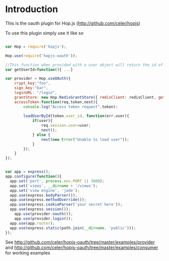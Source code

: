 # Introduction

This is the oauth plugin for Hop.js (http://github.com/celer/hopjs)

To use this plugin simply use it like so

```javascript

var Hop = require('hopjs');

Hop.use(require('hopjs-oauth'));

//This function when provided with a user object will return the id of the user
var getUserId=function(){ ...}

var provider = Hop.useOAuth({ 
	crypt_key:"foo",
	sign_key:"bar",
	loginURL: "/login",	
	grantStore: new Hop.RedisGrantStore({ redisClient: redisClient, getUserId: getUserId }),
	accessToken:function(req,token,next){
		console.log("Access token request",token);
		
		loadUserById(token.user_id, function(err,user){
			if(user){
				req.session.user=user;
				next();
			} else {
				next(new Error("Unable to load user"));
			}
		});
	}
});


var app = express();
app.configure(function(){
  app.set('port', process.env.PORT || 3000);
  app.set('views', __dirname + '/views');
  app.set('view engine', 'jade');
  app.use(express.bodyParser());
  app.use(express.methodOverride());
  app.use(express.cookieParser('your secret here'));
  app.use(express.session());
	app.use(provider.oauth());
	app.use(provider.login());
  app.use(app.router);
  app.use(express.static(path.join(__dirname, 'public')));
});

```

See http://github.com/celer/hopjs-oauth/tree/master/examples/provider and http://github.com/celer/hopjs-oauth/tree/master/examples/consumer for working examples

